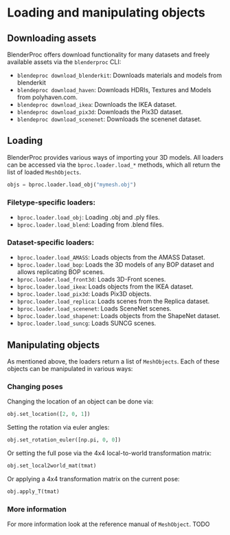 # Loading and manipulating objects

## Downloading assets

BlenderProc offers download functionality for many datasets and freely available assets via the `blenderproc` CLI:

* `blendeproc download_blenderkit`: Downloads materials and models from blenderkit
* `blendeproc download_haven`: Downloads HDRIs, Textures and Models from polyhaven.com.
* `blendeproc download_ikea`: Downloads the IKEA dataset.
* `blendeproc download_pix3d`: Downloads the Pix3D dataset.
* `blendeproc download_scenenet`: Downloads the scenenet dataset.

## Loading

BlenderProc provides various ways of importing your 3D models.
All loaders can be accessed via the `bproc.loader.load_*` methods, which all return the list of loaded `MeshObjects`.

```python
objs = bproc.loader.load_obj("mymesh.obj")
```

### Filetype-specific loaders:

* `bproc.loader.load_obj`: Loading .obj and .ply files.
* `bproc.loader.load_blend`: Loading from .blend files.

### Dataset-specific loaders:

* `bproc.loader.load_AMASS`: Loads objects from the AMASS Dataset.
* `bproc.loader.load_bop`: Loads the 3D models of any BOP dataset and allows replicating BOP scenes.
* `bproc.loader.load_front3d`: Loads 3D-Front scenes.
* `bproc.loader.load_ikea`: Loads objects from the IKEA dataset.
* `bproc.loader.load_pix3d`: Loads Pix3D objects.
* `bproc.loader.load_replica`: Loads scenes from the Replica dataset.
* `bproc.loader.load_scenenet`: Loads SceneNet scenes.
* `bproc.loader.load_shapenet`: Loads objects from the ShapeNet dataset.
* `bproc.loader.load_suncg`: Loads SUNCG scenes.

## Manipulating objects

As mentioned above, the loaders return a list of `MeshObjects`.
Each of these objects can be manipulated in various ways:

### Changing poses

Changing the location of an object can be done via:

```python
obj.set_location([2, 0, 1])
```

Setting the rotation via euler angles:

```python
obj.set_rotation_euler([np.pi, 0, 0])
```

Or setting the full pose via the 4x4 local-to-world transformation matrix:

```python
obj.set_local2world_mat(tmat)
```

Or applying a 4x4 transformation matrix on the current pose:

```python
obj.apply_T(tmat)
```

### More information

For more information look at the reference manual of `MeshObject`. TODO